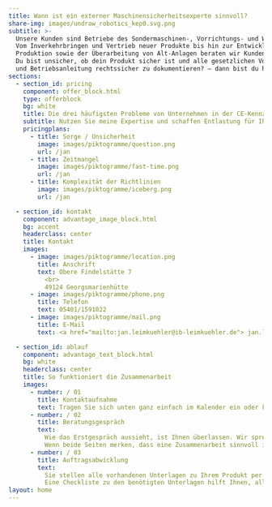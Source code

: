 ```yaml
---
title: Wann ist ein externer Maschinensicherheitsexperte sinnvoll?
share-img: images/undraw_robotics_kep0.svg.png
subtitle: >-
  Unsere Kunden sind Betriebe des Sondermaschinen-, Vorrichtungs- und Werkzeugbaus aller Unternehmensgrößen.
  Vom Inverkehrbringen und Vertrieb neuer Produkte bis hin zur Entwicklung von Maschinen für die eigene
  Produktion sowie der Überarbeitung von Alt-Anlagen beraten wir Kunden in allen Fragen der Produktsicherheit.
  Du bist unsicher, ob dein Produkt sicher ist und alle gesetzlichen Vorgaben erfüllt? Dir fehlt die Zeit, Risikobeurteilung
  und Betriebsanleitung rechtssicher zu dokumentieren? – dann bist du hier genau richtig.
sections:
  - section_id: pricing
    component: offer_block.html
    type: offerblock
    bg: white
    title: Die drei häufigsten Probleme von Unternehmen in der CE-Kennzeichnung
    subtitle: Nutzen Sie meine Expertise und schaffen Entlastung für Ihr Unternehmen!
    pricingplans:
      - title: Sorge / Unsicherheit
        image: images/piktogramme/question.png
        url: /jan
      - title: Zeitmangel
        image: images/piktogramme/fast-time.png
        url: /jan
      - title: Komplexität der Richtlinien
        image: images/piktogramme/iceberg.png
        url: /jan

  - section_id: kontakt
    component: advantage_image_block.html
    bg: accent
    headerclass: center
    title: Kontakt
    images:
      - image: images/piktogramme/location.png
        title: Anschrift
        text: Obere Findelstätte 7​
          <br>
          49124 Georgsmarienhütte​
      - image: images/piktogramme/phone.png
        title: Telefon
        text: 05401/1591022​
      - image: images/piktogramme/mail.png
        title: E-Mail
        text: <a href="mailto:jan.leimkuehler@ib-leimkuehler.de"> jan.leimkuehler@ib-leimkuehler.de</a>

  - section_id: ablauf
    component: advantage_text_block.html
    bg: white
    headerclass: center
    title: So funktioniert die Zusammenarbeit
    images:
      - number: / 01
        title: Kontaktaufnahme
        text: Tragen Sie sich unten ganz einfach im Kalender ein oder kontaktieren uns telefonisch um einen Termin zu vereinbaren.
      - number: / 02
        title: Beratungsgespräch
        text:
          Wie das Erstgespräch aussieht, ist Ihnen überlassen. Wir sprechen allgemein über die Themen, die für Sie aktuell relevant sind oder über ein ganz konkretes Projekt. Wir schauen gemeinsam, was Ihre Ziele sind und wie wir Sie dabei unterstützen können.
          Wenn beide Seiten merken, dass eine Zusammenarbeit sinnvoll ist, können wir jederzeit loslegen.
      - number: / 03
        title: Auftragsabwicklung
        text:
          Sie stellen alle vorhandenen Unterlagen zu Ihrem Produkt per E-Mail oder WeTransfer bereitund erhalten nach 14 Tagenerste Entwürfe für Risikobeurteilung und Betriebsanleitung.
          Eine Checkliste zu den benötigten Unterlagen hilft Ihnen, alle wesentlichen Informationen einfach zusammenzutragen.
layout: home
---
```


